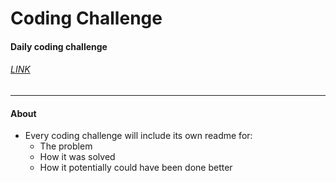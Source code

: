 # Coding Challenge
#### Daily coding challenge
###### [LINK](dailycodingproblem.com)
___

#### About

* Every coding challenge will include its own readme for:
  * The problem
  * How it was solved
  * How it potentially could have been done better
